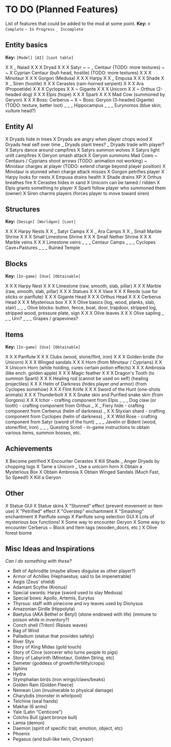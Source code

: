 # TO DO (Planned Features)

List of features that could be added to the mod at some point.
__Key:__
`X Complete` `~ In Progress` `_ Incomplete`

## Entity basics

__Key:__
`[Model] [AI] [Loot table]`

X X _ Naiad
X X X Dryad
X X X Satyr
~ ~ _ Centaur (TODO: more textures)
~ ~ X Cyprian Centaur (bull-head, hostile) (TODO: more textures)
X X X Minotaur
X X X Gorgon (Medusa)
X X X Harpy
X X _ Empusa
X X X Shade
X X _ Siren (hostile)
X X X Cerastes (ram-horned serpent)
X X X Ara (Propoetide)
X X X Cyclopes
X X ~ Gigante
X X X Unicorn
X X ~ Orthus (2-headed dog)
X X X Elpis (hope)
X X X Sparti
X X X Mad Cow (summoned by Geryon)
X X X Boss: Cerberus
~ X ~ Boss: Geryon (3-headed Gigante) (TODO: texture, better loot)
_ _ _ Hippocampus
_ _ _ Eurynomos (blue skin; vulture head?)


## Entity AI

X Dryads hide in trees
X Dryads are angry when player chops wood
X Dryads heal self over time
_ Dryads plant trees?
_ Dryads trade with player?
X Satyrs dance around campfires
X Satyrs summon wolves
X Satyrs light unlit campfires
X Geryon smash attack
X Geryon summons Mad Cows
~ Centaurs / Cyprians shoot arrows (TODO: animation not working)
~ Minotaur charges at player (TODO: extend charge beyond player position)
X Minotaur is stunned when charge attack misses
X Gorgon petrifies player
X Harpy looks for nests
X Empusa drains health
X Shade drains XP
X Orthus breathes fire
X Cerastes hides in sand
X Unicorn can be tamed / ridden
X Elpis grants something to player
X Sparti follow player who summoned them (owner)
X Siren charms players (forces player to move toward siren)

## Structures

__Key:__
`[Design] [Worldgen] [Loot]`

X X X Harpy Nests
X X _ Satyr Camps
X X _ Ara Camps
X X _ Small Marble Shrine
X X X Small Limestone Shrine
X X X Small Nether Shrine
X X X Marble veins
X X X Limestone veins
_ _ _ Centaur Camps
_ _ _ Cyclopes Cave+Pastures
_ _ _ Ruined Temple

## Blocks

__Key:__
`[In-game] [Use] [Obtainable]`

X X X Harpy Nest
X X X Limestone (raw, smooth, slab, pillar)
X X X Marble (raw, smooth, slab, pillar)
X X X Statues
X X X Vase
X X X Reeds (use for sticks or panflute)
X X X Gigante Head
X X X Orthus Head
X X X Cerberus Head
X X X Mysterious box
X X X Olive basics (log, wood, planks, slab, stair)
_ _ _ Olive blocks: button, fence, boat, door, trapdoor, stripped log, stripped wood, pressure plate, sign
X X X Olive leaves
X X X Olive sapling
_ _ _ Urn?
_ _ _ Grapes / grapevines?

## Items

__Key:__
`[In-game] [Use] [Obtainable]`

X X X Panflute
X X X Clubs (wood, stone/flint, iron)
X X X Golden bridle (for Unicorn)
X X X Winged sandals
X X X Horn (from Minotaur / Cyprians)
X X X Unicorn Horn (while holding, cures certain potion effects)
X X X Ambrosia (like ench. golden apple)
X X X Magic feather
X X X Dragon's Tooth (to summon Sparti)
X X X Healing rod (cannot be used on self) (healing projectiles)
X X X Helm of Darkness (hides player _and_ armor) (from Cyclopes somehow)
X X X Flint Knife
X X X Sword of the Hunt (one-shots animals)
X X X Thunderbolt
X X X Snake skin and Purified snake skin (from Gorgons)
X X X Ichor - crafting component from Elpis
_ _ _ Dog claw (or tooth) - crafting component from Orthus
_ X _ Fiery hide - crafting component from Cerberus (helm of darkness)
_ X X Styxian shard - crafting component from Cyclopes (helm of darkness)
_ X X Wild Rose - crafting component from Satyr (sword of the hunt)
_ _ _ Javelin or Bident (wood, stone/flint, iron)
_ _ _ Questing Scroll - in-game instructions to obtain various items, summon bosses, etc.

## Achievements

X Become petrified
X Encounter Cerastes
X Kill Shade
_ Anger Dryads by chopping logs
X Tame a Unicorn
_ Use a unicorn horn
X Obtain a Mysterious Box
X Obtain Ambrosia
X Obtain Winged Sandals (Much Fast, So Speed!)
X Kill a Geryon

## Other

X Statue GUI
X Statue skins
X "Stunned" effect (prevent movement or item use)
X "Petrified" effect
X "Overstep" enchantment
X "Smashing" enchantment
X Panflute songs
X Panflute song selection GUI
X Lots of mysterious box functions!
X Some way to encounter Geryon
X Some way to encounter Cerberus
~ Block and Item tags (wooden_doors, etc.)
X Olive forest biome

## Misc Ideas and Inspirations

_Can I do something with these?_

- Belt of Aphrodite (maybe allows disguise as other player?)
- Armor of Achilles (Hephaestus; said to be impenetrable)
- Aegis (Zeus' shield)
- Adamant Scythe (Kronus)
- Special swords: Harpe (sword used to slay Medusa)
- Special bows: Apollo, Artemis, Eurytus
- Thyrsus: staff with pinecone and ivy leaves used by Dionysus
- Amazonian Girdle (Hippolyta)
- Baetylus (AKA Bethel or Betyl) (stone endowed with life) (immune to poison while in inventory?)
- Conch shell (Triton) (Raises waves)
- Bag of Wind
- Palladium (statue that provides safety)
- River Styx
- Story of King Midas (gold touch)
- Story of Circe (sorcerer who turns people to pigs)
- Story of Labyrinth (Minotaur, Golden String, etc)
- Demeter (goddess of growth/fertility/crops)
- Sphinx
- Hydra
- Stymphalian birds (iron wings/claws/beaks)
- Golden Ram (Golden Fleece)
- Nemean Lion (invulnerable to physical damage)
- Charybdis (monster in whirlpool)
- Telchine (seal hands)
- Makhai (6 arms)
- Yale (Latin "Centicore")
- Colchis Bull (giant bronze bull)
- Lamia (demon)
- Daemon (spirit of specific trait, emotion, object, etc)
- Phoenix
- Pegasus (and bull-like twin, Chrysaor)
